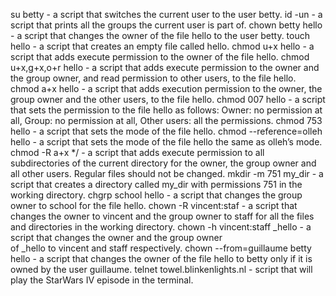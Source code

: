 su betty - a script that switches the current user to the user betty.
id -un - a script that prints all the groups the current user is part of.
chown betty hello - a script that changes the owner of the file hello to the user betty.
touch hello - a script that creates an empty file called hello.
chmod u+x hello - a script that adds execute permission to the owner of the file hello.
chmod u+x,g+x,o+r hello - a script that adds execute permission to the owner and the group owner, and read permission to other users, to the file hello.
chmod a+x hello - a script that adds execution permission to the owner, the group owner and the other users, to the file hello.
chmod 007 hello - a script that sets the permission to the file hello as follows: Owner: no permission at all, Group: no permission at all, Other users: all the permissions.
chmod 753 hello - a script that sets the mode of the file hello.
chmod --reference=olleh hello - a script that sets the mode of the file hello the same as olleh’s mode.
chmod -R a+x */    - a script that adds execute permission to all subdirectories of the current directory for the owner, the group owner and all other users. Regular files should not be changed.
mkdir -m 751 my_dir - a script that creates a directory called my_dir with permissions 751 in the working directory.
chgrp school hello - a script that changes the group owner to school for the file hello.
chown -R vincent:staf - a script that changes the owner to vincent and the group owner to staff for all the files and directories in the working directory.
chown -h vincent:staff _hello    - a script that changes the owner and the group owner of _hello to vincent and staff respectively.
chown --from=guillaume betty hello -  a script that changes the owner of the file hello to betty only if it is owned by the user guillaume.
telnet towel.blinkenlights.nl   -  script that will play the StarWars IV episode in the terminal.
